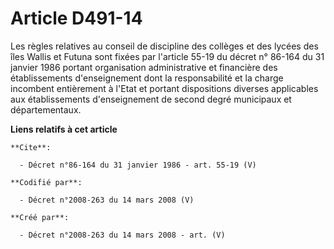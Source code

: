 # Article D491-14

Les règles relatives au conseil de discipline des collèges et des lycées des îles Wallis et Futuna sont fixées par l'article
55-19 du décret n° 86-164 du 31 janvier 1986 portant organisation administrative et financière des établissements
d'enseignement dont la responsabilité et la charge incombent entièrement à l'Etat et portant dispositions diverses
applicables aux établissements d'enseignement de second degré municipaux et départementaux.

**Liens relatifs à cet article**

	**Cite**:

	  - Décret n°86-164 du 31 janvier 1986 - art. 55-19 (V)

	**Codifié par**:

	  - Décret n°2008-263 du 14 mars 2008 (V)

	**Créé par**:

	  - Décret n°2008-263 du 14 mars 2008 - art. (V)
